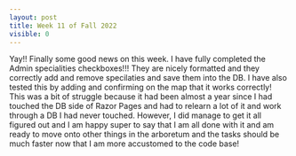 ```yaml
---
layout: post
title: Week 11 of Fall 2022
visible: 0
---
```

Yay!! Finally some good news on this week. I have fully completed the Admin specialities checkboxes!!! They are nicely formatted and they correctly add and remove specilaties and save them into the DB. I have also tested this by adding and confirming on the map that it works correctly! This was a bit of struggle because it had been almost a year since I had touched the DB side of Razor Pages and had to relearn a lot of it and work through a DB I had never touched. However, I did manage to get it all figured out and I am happy super to say that I am all done with it and am ready to move onto other things in the arboretum and the tasks should be much faster now that I am more accustomed to the code base!